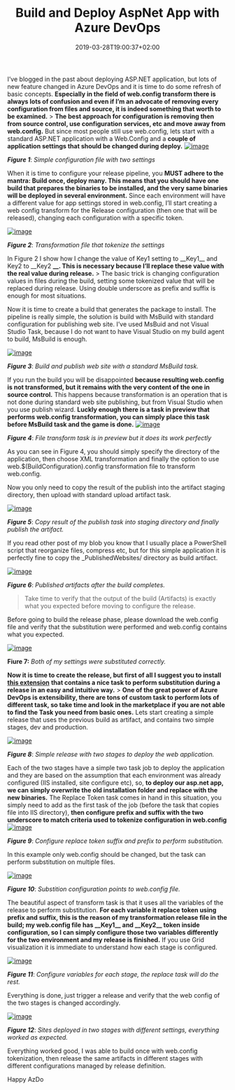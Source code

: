 ﻿---
title: "Build and Deploy AspNet App with Azure DevOps"
description: ""
date: 2019-03-28T19:00:37+02:00
draft: false
tags: [build,release]
categories: [Azure DevOps]
---
I’ve blogged in the past about deploying ASP.NET application, but lots of new feature changed in Azure DevOps and it is time to do some refresh of basic concepts.  **Especially in the field of web.config transform there is always lots of confusion and even if I’m an advocate of removing every configuration from files and source, it is indeed something that worth to be examined.** >  **The best approach for configuration is removing then from source control, use configuration services, etc and move away from web.config.** But since most people still use web.config, lets start with a standard ASP.NET application with a Web.Config and a  **couple of application settings that should be changed during deploy.** [![image](https://www.codewrecks.com/blog/wp-content/uploads/2019/03/image_thumb-8.png "image")](https://www.codewrecks.com/blog/wp-content/uploads/2019/03/image-8.png)

 ***Figure 1***: *Simple configuration file with two settings*

When it is time to configure your release pipeline, you  **MUST adhere to the mantra: Build once, deploy many. This means that you should have one build that prepares the binaries to be installed, and the very same binaries will be deployed in several environment.** Since each environment will have a different value for app settings stored in web.config, I’ll start creating a web config transform for the Release configuration (then one that will be released), changing each configuration with a specific token.

[![image](https://www.codewrecks.com/blog/wp-content/uploads/2019/03/image_thumb-9.png "image")](https://www.codewrecks.com/blog/wp-content/uploads/2019/03/image-9.png)

 ***Figure 2***: *Transformation file that tokenize the settings*

In Figure 2 I show how I change the value of Key1 setting to \_\_Key1\_\_ and Key2 to \_\_Key2 **\_\_. This is necessary because I’ll replace these value with the real value during release.** > The basic trick is changing configuration values in files during the build, setting some tokenized value that will be replaced during release. Using double underscore as prefix and suffix is enough for most situations.

Now it is time to create a build that generates the package to install. The pipeline is really simple, the solution is build with MsBuild with standard configuration for publishing web site. I’ve used MsBuid and not Visual Studio Task, because I do not want to have Visual Studio on my build agent to build, MsBuild is enough.

[![image](https://www.codewrecks.com/blog/wp-content/uploads/2019/03/image_thumb-10.png "image")](https://www.codewrecks.com/blog/wp-content/uploads/2019/03/image-10.png)

 ***Figure 3***: *Build and publish web site with a standard MsBuild task.*

If you run the build you will be disappointed  **because resulting web.config is not transformed, but it remains with the very content of the one in source control.** This happens because transformation is an operation that is not done during standard web site publishing, but from Visual Studio when you use publish wizard.  **Luckly enough there is a task in preview that performs web.config transformation, you can simply place this task before MsBuild task and the game is done.** [![image](https://www.codewrecks.com/blog/wp-content/uploads/2019/03/image_thumb-11.png "image")](https://www.codewrecks.com/blog/wp-content/uploads/2019/03/image-11.png)

 ***Figure 4***: *File transform task is in preview but it does its work perfectly*

As you can see in Figure 4, you should simply specify the directory of the application, then choose XML transformation and finally the option to use web.$(BuildConfiguration).config transformation file to transform web.config.

Now you only need to copy the result of the publish into the artifact staging directory, then upload with standard upload artifact task.

[![image](https://www.codewrecks.com/blog/wp-content/uploads/2019/03/image_thumb-12.png "image")](https://www.codewrecks.com/blog/wp-content/uploads/2019/03/image-12.png)

 ***Figure 5***: *Copy result of the publish task into staging directory and finally publish the artifact.*

If you read other post of my blob you know that I usually place a PowerShell script that reorganize files, compress etc, but for this simple application it is perfectly fine to copy the \_PublishedWebsites/ directory as build artifact.

[![image](https://www.codewrecks.com/blog/wp-content/uploads/2019/03/image_thumb-13.png "image")](https://www.codewrecks.com/blog/wp-content/uploads/2019/03/image-13.png)

 ***Figure 6***: *Published artifacts after the build completes.*

> Take time to verify that the output of the build (Artifacts) is exactly what you expected before moving to configure the release.

Before going to build the release phase, please download the web.config file and verify that the substitution were performed and web.config contains what you expected.

[![image](https://www.codewrecks.com/blog/wp-content/uploads/2019/03/image_thumb-14.png "image")](https://www.codewrecks.com/blog/wp-content/uploads/2019/03/image-14.png)

 **Fiure 7:** *Both of my settings were substituted correctly.*

 **Now it is time to create the release, but first of all I suggest you to install** [**this extension**](https://marketplace.visualstudio.com/items?itemName=qetza.replacetokens&amp;targetId=0ab47163-c335-4202-af04-4f37a747eecb&amp;utm_source=vstsproduct&amp;utm_medium=ExtHubManageList) **that contains a nice task to perform substitution during a release in an easy and intuitive way.** >  **One of the great power of Azure DevOps is extensibility, there are tons of custom task to perform lots of different task, so take time and look in the marketplace if you are not able to find the Task you need from basic ones.** Lets start creating a simple release that uses the previous build as artifact, and contains two simple stages, dev and production.

[![image](https://www.codewrecks.com/blog/wp-content/uploads/2019/03/image_thumb-15.png "image")](https://www.codewrecks.com/blog/wp-content/uploads/2019/03/image-15.png)

 ***Figure 8***: *Simple release with two stages to deploy the web application.*

Each of the two stages have a simple two task job to deploy the application and they are based on the assumption that each environment was already configured (IIS installed, site configure etc), so,  **to deploy our asp.net app, we can simply overwrite the old installation folder and replace with the new binaries.** The Replace Token task comes in hand in this situation, you simply need to add as the first task of the job (before the task that copies file into IIS directory),  **then configure prefix and suffix with the two underscore to match criteria used to tokenize configuration in web.config** [![image](https://www.codewrecks.com/blog/wp-content/uploads/2019/03/image_thumb-16.png "image")](https://www.codewrecks.com/blog/wp-content/uploads/2019/03/image-16.png)

 ***Figure 9***: *Configure replace token suffix and prefix to perform substitution.*

In this example only web.config should be changed, but the task can perform substitution on multiple files.

[![image](https://www.codewrecks.com/blog/wp-content/uploads/2019/03/image_thumb-17.png "image")](https://www.codewrecks.com/blog/wp-content/uploads/2019/03/image-17.png)

 ***Figure 10***: *Substition configuration points to web.config file.*

The beautiful aspect of transform task is that it uses all the variables of the release to perform substitution.  **For each variable it replace token using prefix and suffix, this is the reason of my transformation release file in the build; my web.config file has \_\_Key1\_\_ and \_\_Key2\_\_ token inside configuration, so I can simply configure those two variables differently for the two environment and my release is finished.** If you use Grid visualization it is immediate to understand how each stage is configured.

[![image](https://www.codewrecks.com/blog/wp-content/uploads/2019/03/image_thumb-18.png "image")](https://www.codewrecks.com/blog/wp-content/uploads/2019/03/image-18.png)

 ***Figure 11***: *Configure variables for each stage, the replace task will do the rest.*

Everything is done, just trigger a release and verify that the web config of the two stages is changed accordingly.

[![image](https://www.codewrecks.com/blog/wp-content/uploads/2019/03/image_thumb-19.png "image")](https://www.codewrecks.com/blog/wp-content/uploads/2019/03/image-19.png)

 ***Figure 12***: *Sites deployed in two stages with different settings, everything worked as expected.*

Everything worked good, I was able to build once with web.config tokenization, then release the same artifacts in different stages with different configurations managed by release definition.

Happy AzDo
